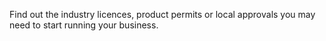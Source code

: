 Find out the industry licences, product permits or local approvals you may need to start running your business.

